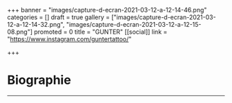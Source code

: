 +++
banner = "images/capture-d-ecran-2021-03-12-a-12-14-46.png"
categories = []
draft = true
gallery = ["images/capture-d-ecran-2021-03-12-a-12-14-32.png", "images/capture-d-ecran-2021-03-12-a-12-15-08.png"]
promoted = 0
title = "GUNTER"
[[social]]
link = "https://www.instagram.com/guntertattoo/"

+++
# Biographie

***